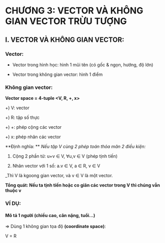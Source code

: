 # CHƯƠNG 3: VECTOR VÀ KHÔNG GIAN VECTOR TRỪU TƯỢNG  
## I. VECTOR VÀ KHÔNG GIAN VECTOR:
### Vector: 

   - Vector trong hình học: hình 1 mũi tên (có gốc & ngọn, hướng, độ lớn)

   - Vector trong không gian vector: hình 1 điểm
   
### Không gian vector:

**Vector space = 4-tuple <V, R, +, x>**

+) V: vector

+) R: tập số thực

+) +: phép cộng các vector

+) x: phép nhân các vector

**Định nghĩa: ** _Nếu tập V cùng 2 phép toán thỏa mãn 2 điều kiện:_

1) Cộng 2 phần tử: u+v ∈ V, ∀u,v ∈ V (phép tịnh tiến)

2) Nhân vector với 1 số: a.v ∈ V, a ∈ R, v ∈ V

_Thì V là kgoong gian vector, và v ∈ V là một vector.

**Tổng quát: Nếu ta tịnh tiến hoặc co giãn các vector trong V thì chúng vẫn thuộc v**

### VÍ DỤ:
#### Mô tả 1 người (chiều cao, cân nặng, tuổi...)
=> Dùng 1 không gian tọa độ **(coordinate space)**: 

V = R

